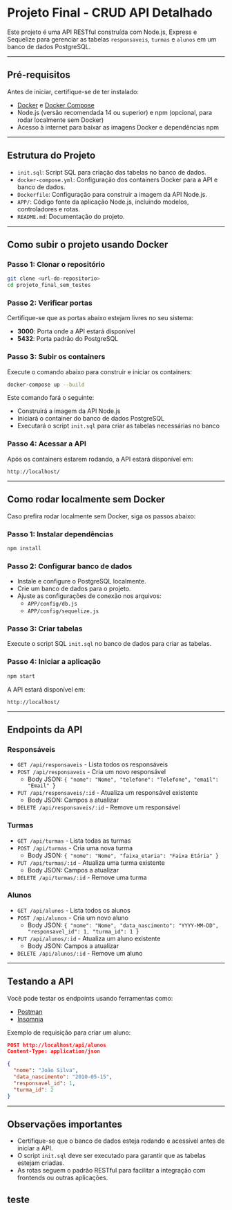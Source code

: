 # Projeto Final - CRUD API Detalhado

Este projeto é uma API RESTful construída com Node.js, Express e Sequelize para gerenciar as tabelas `responsaveis`, `turmas` e `alunos` em um banco de dados PostgreSQL.

---

## Pré-requisitos

Antes de iniciar, certifique-se de ter instalado:

- [Docker](https://docs.docker.com/get-docker/) e [Docker Compose](https://docs.docker.com/compose/install/)
- Node.js (versão recomendada 14 ou superior) e npm (opcional, para rodar localmente sem Docker)
- Acesso à internet para baixar as imagens Docker e dependências npm

---

## Estrutura do Projeto

- `init.sql`: Script SQL para criação das tabelas no banco de dados.
- `docker-compose.yml`: Configuração dos containers Docker para a API e banco de dados.
- `Dockerfile`: Configuração para construir a imagem da API Node.js.
- `APP/`: Código fonte da aplicação Node.js, incluindo modelos, controladores e rotas.
- `README.md`: Documentação do projeto.

---

## Como subir o projeto usando Docker

### Passo 1: Clonar o repositório

```bash
git clone <url-do-repositorio>
cd projeto_final_sem_testes
```

### Passo 2: Verificar portas

Certifique-se que as portas abaixo estejam livres no seu sistema:

- **3000**: Porta onde a API estará disponível
- **5432**: Porta padrão do PostgreSQL

### Passo 3: Subir os containers

Execute o comando abaixo para construir e iniciar os containers:

```bash
docker-compose up --build
```

Este comando fará o seguinte:

- Construirá a imagem da API Node.js
- Iniciará o container do banco de dados PostgreSQL
- Executará o script `init.sql` para criar as tabelas necessárias no banco

### Passo 4: Acessar a API

Após os containers estarem rodando, a API estará disponível em:

```
http://localhost/
```

---

## Como rodar localmente sem Docker

Caso prefira rodar localmente sem Docker, siga os passos abaixo:

### Passo 1: Instalar dependências

```bash
npm install
```

### Passo 2: Configurar banco de dados

- Instale e configure o PostgreSQL localmente.
- Crie um banco de dados para o projeto.
- Ajuste as configurações de conexão nos arquivos:
  - `APP/config/db.js`
  - `APP/config/sequelize.js`

### Passo 3: Criar tabelas

Execute o script SQL `init.sql` no banco de dados para criar as tabelas.

### Passo 4: Iniciar a aplicação

```bash
npm start
```

A API estará disponível em:

```
http://localhost/
```

---

## Endpoints da API

### Responsáveis

- `GET /api/responsaveis` - Lista todos os responsáveis
- `POST /api/responsaveis` - Cria um novo responsável
  - Body JSON: `{ "nome": "Nome", "telefone": "Telefone", "email": "Email" }`
- `PUT /api/responsaveis/:id` - Atualiza um responsável existente
  - Body JSON: Campos a atualizar
- `DELETE /api/responsaveis/:id` - Remove um responsável

### Turmas

- `GET /api/turmas` - Lista todas as turmas
- `POST /api/turmas` - Cria uma nova turma
  - Body JSON: `{ "nome": "Nome", "faixa_etaria": "Faixa Etária" }`
- `PUT /api/turmas/:id` - Atualiza uma turma existente
  - Body JSON: Campos a atualizar
- `DELETE /api/turmas/:id` - Remove uma turma

### Alunos

- `GET /api/alunos` - Lista todos os alunos
- `POST /api/alunos` - Cria um novo aluno
  - Body JSON: `{ "nome": "Nome", "data_nascimento": "YYYY-MM-DD", "responsavel_id": 1, "turma_id": 1 }`
- `PUT /api/alunos/:id` - Atualiza um aluno existente
  - Body JSON: Campos a atualizar
- `DELETE /api/alunos/:id` - Remove um aluno

---

## Testando a API

Você pode testar os endpoints usando ferramentas como:

- [Postman](https://www.postman.com/)
- [Insomnia](https://insomnia.rest/)

Exemplo de requisição para criar um aluno:

```json
POST http://localhost/api/alunos
Content-Type: application/json

{
  "nome": "João Silva",
  "data_nascimento": "2010-05-15",
  "responsavel_id": 1,
  "turma_id": 2
}
```

---

## Observações importantes

- Certifique-se que o banco de dados esteja rodando e acessível antes de iniciar a API.
- O script `init.sql` deve ser executado para garantir que as tabelas estejam criadas.
- As rotas seguem o padrão RESTful para facilitar a integração com frontends ou outras aplicações.

## teste 
